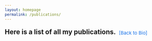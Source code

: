 ```yaml
---
layout: homepage
permalink: /publications/
---
```


<div style="display: flex; align-items: baseline; gap: 10px; margin-top: 20px;">
  <h2 style="margin: 0;">Here is a list of all my publications.</h2>
  <a href="/" style="
    font-size: 15px;
    color: #1a73e8;
    text-decoration: none;
    position: relative;
    top: 1px;
  ">[Back to Bio]</a>
</div>

